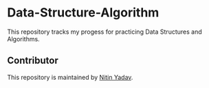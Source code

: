 # Data-Structure-Algorithm
This repository tracks my progess for practicing Data Structures and Algorithms.

## Contributor

This repository is maintained by [Nitin Yadav](https://github.com/NitinYadav1511).
